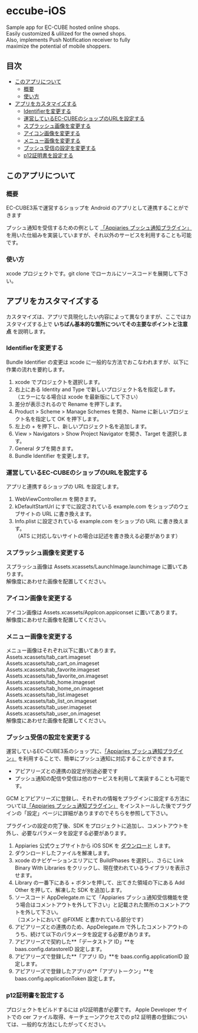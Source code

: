 # eccube-iOS

Sample app for EC-CUBE hosted online shops.  
Easily customized & ulilized for the owned shops.  
Also, implements Push Notification receiver to fully  
maximize the potential of mobile shoppers.

## 目次

- [このアプリについて](#このアプリについて)
  - [概要](#概要)
  - [使い方](#使い方)
- [アプリをカスタマイズする](#アプリをカスタマイズする)
  - [Identifierを変更する](#Identifierを変更する)
  - [運営しているEC-CUBEのショップのURLを設定する](#運営しているEC-CUBEのショップのURLを設定する)
  - [スプラッシュ画像を変更する](#スプラッシュ画像を変更する)
  - [アイコン画像を変更する](#アイコン画像を変更する)
  - [メニュー画像を変更する](#メニュー画像を変更する)
  - [プッシュ受信の設定を変更する](#プッシュ受信の設定を変更する)
  - [p12証明書を設定する](#p12証明書を設定する)


## このアプリについて

### 概要

EC-CUBE3系で運営するショップを Android のアプリとして連携することができます

プッシュ通知を受信するための例として [「Appiaries プッシュ通知プラグイン」](http://www.ec-cube.net/products/detail.php?product_id=1030) を用いた仕組みを実装していますが、それ以外のサービスを利用することも可能です。

### 使い方

xcode プロジェクトです。git clone でローカルにソースコードを展開して下さい。

## アプリをカスタマイズする

カスタマイズは、アプリで具現化したい内容によって異なりますが、ここではカスタマイズする上で **いちばん基本的な箇所についてその主要なポイントと注意点** を説明します。

### Identifierを変更する

Bundle Identifier の変更は xcode に一般的な方法でおこなわれますが、以下に作業の流れを要約します。

1. xcode でプロジェクトを選択します。
2. 右上にある Identity and Type で新しいプロジェクト名を指定します。  
（エラーになる場合は xcode を最新版にして下さい）
3. 差分が表示されるので Rename を押下します。
4. Product > Scheme > Manage Schemes を開き、Name に新しいプロジェクト名を指定して OK を押下します。
5. 左上の + を押下し、新しいプロジェクト名を追加します。
6. View > Navigators > Show Project Navigator を開き、Target を選択します。
7. General タブを開きます。
8. Bundle Identifier を変更します。

### 運営しているEC-CUBEのショップのURLを設定する

アプリと連携するショップの URL を設定します。

1. WebViewController.m を開きます。
2. kDefaultStartUrl にすでに設定されている example.com をショップのウェブサイトの URL に書き換えます。
3. Info.plist に設定されている example.com をショップの URL に書き換えます。  
（ATS に対応しないサイトの場合は記述を書き換える必要があります）

### スプラッシュ画像を変更する

スプラッシュ画像は Assets.xcassets/LaunchImage.launchimage に置いてあります。  
解像度にあわせた画像を配置してください。

### アイコン画像を変更する

アイコン画像は Assets.xcassets/AppIcon.appiconset に置いてあります。  
解像度にあわせた画像を配置してください。

### メニュー画像を変更する

メニュー画像はそれぞれ以下に置いてあります。  
Assets.xcassets/tab_cart.imageset  
Assets.xcassets/tab_cart_on.imageset  
Assets.xcassets/tab_favorite.imageset  
Assets.xcassets/tab_favorite_on.imageset  
Assets.xcassets/tab_home.imageset  
Assets.xcassets/tab_home_on.imageset  
Assets.xcassets/tab_list.imageset  
Assets.xcassets/tab_list_on.imageset  
Assets.xcassets/tab_user.imageset  
Assets.xcassets/tab_user_on.imageset  
解像度にあわせた画像を配置してください。

### プッシュ受信の設定を変更する

運営しているEC-CUBE3系のショップに、[「Appiaries プッシュ通知プラグイン」](http://www.ec-cube.net/products/detail.php?product_id=1030) を利用することで、簡単にプッシュ通知に対応することができます。

* アピアリーズとの連携の設定が別途必要です
* プッシュ通知の配信や受信は他のサービスを利用して実装することも可能です。

GCM とアピアリーズに登録し、それぞれの情報をプラグインに設定する方法については[「Appiaries プッシュ通知プラグイン」](http://www.ec-cube.net/products/detail.php?product_id=1030) をインストールした後でプラグインの「設定」ページに詳細がありますのでそちらを参照して下さい。  

プラグインの設定の完了後、SDK をプロジェクトに追加し、コメントアウトを外し、必要なパラメータを設定する必要があります。

1. Appiaries 公式ウェブサイトから iOS SDK を [ダウンロード](http://docs.appiaries.com/?p=14416) します。
2. ダウンロードしたファイルを解凍します。
3. xcode のナビゲーションエリアにて BuildPhases を選択し、さらに Link Binary With Libraries をクリックし、現在使われているライブラリを表示させます。
4. Library の一番下にある + ボタンを押して、出てきた領域の下にある Add Other を押して、解凍した SDK を追加します。
5. ソースコード AppDelegate.m にて「Appiaries プッシュ通知受信機能を使う場合はコメントアウトを外して下さい」と記載された箇所のコメントアウトを外して下さい。  
（コメントにおいて @FIXME と書かれている部分です）
6. アピアリーズとの連携のため、AppDelegate.m で外したコメントアウトのうち、続けて以下のパラメータを設定する必要があります。
7. アピアリーズで契約した**「データストア ID」**を baas.config.datastoreID 設定します。
8. アピアリーズで登録した**「アプリ ID」**を baas.config.applicationID 設定します。
9. アピアリーズで登録したアプリの**「アプリトークン」**を baas.config.applicationToken 設定します。


### p12証明書を設定する

プロジェクトをビルドするには p12証明書が必要です。 
Apple Developer サイトでの cer ファイル取得、キーチェーンアクセスでの p12 証明書の登録については、一般的な方法にしたがってください。
